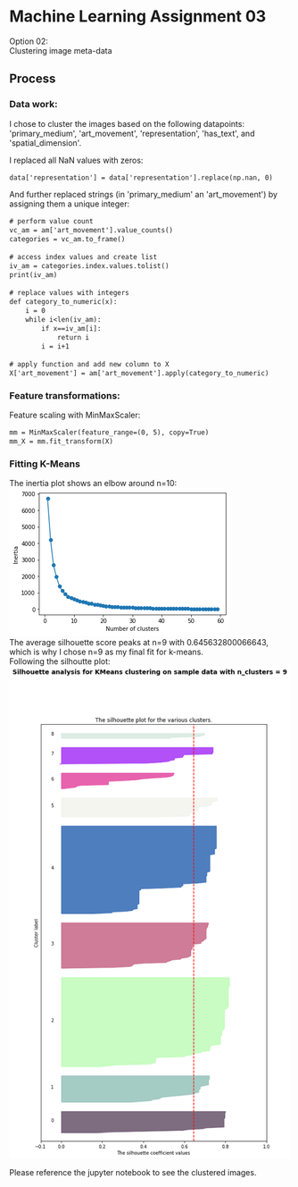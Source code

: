 # Machine Learning Assignment 03

Option 02:  
Clustering image meta-data

## Process
### Data work:
I chose to cluster the images based on the following datapoints:
'primary_medium',
'art_movement',
'representation',
'has_text', and
'spatial_dimension'.  

I replaced all NaN values with zeros:
```
data['representation'] = data['representation'].replace(np.nan, 0)
```
And further replaced strings (in 'primary_medium'
an 'art_movement') by assigning them a unique integer:
```
# perform value count
vc_am = am['art_movement'].value_counts()
categories = vc_am.to_frame()

# access index values and create list
iv_am = categories.index.values.tolist()
print(iv_am)

# replace values with integers
def category_to_numeric(x):
    i = 0
    while i<len(iv_am):
        if x==iv_am[i]:
            return i
        i = i+1

# apply function and add new column to X
X['art_movement'] = am['art_movement'].apply(category_to_numeric)
```
### Feature transformations:
Feature scaling with MinMaxScaler:
```
mm = MinMaxScaler(feature_range=(0, 5), copy=True)
mm_X = mm.fit_transform(X)
```
### Fitting K-Means
The inertia plot shows an elbow around n=10:  
![inertia plot](/img/inertia_scores.png)  
The average silhouette score peaks at n=9 with 0.645632800066643, which is why I chose n=9 as my final fit for k-means.  
Following the silhoutte plot:  
![silhouette plot](/img/silhouette_plot.png)

Please reference the jupyter notebook to see the clustered images.
